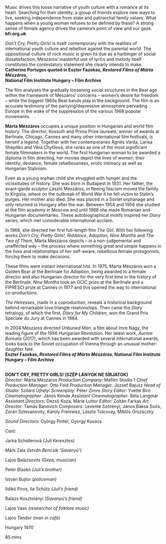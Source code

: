 Music drives this loose narrative of youth culture with a romance at its heart. Searching for their identity, a group of friends explore new ways to live, seeking independence from state and patriarchal family values. What happens when a young woman refuses to be defined by these? A strong sense of female agency drives the camera’s point of view and our gaze.<br>
**bfi.org.uk**

_Don’t Cry, Pretty Girls!_ is itself contemporary with the realities of international youth culture and rebellion against the parental world. The oppositional culture of rock music is given its due as a harbinger of social dissatisfaction; Mészáros’ masterful use of lyrics and melody itself constitutes the contestatory statement she clearly intends to make.<br>
**Catherine Portuges quoted in Eszter Fazekas, _Restored Films of Márta Mészáros_,  
National Film Institute Hungary – Film Archive**

The film analyses the gradually loosening social structures in the Beat age within the framework of Mészáros’ concerns – women’s desire for freedom – while the biggest 1960s Beat bands play in the background. The film is an accurate testimony of the partying/depressive atmosphere pervading Europe in the wake of the suppression of the various 1968 popular movements.

**Márta Mészáros** occupies a unique position in Hungarian and world film history. The director, Kossuth and Prima Prize laureate, winner of awards at Berlinale, Chicago, Cannes and many other international film festivals, is herself a legend. Together with her contemporaries Agnès Varda, Larisa Shepitko and Věra Chytilová, she ranks as one of the most significant female filmmakers in the world. The first Hungarian woman to be awarded a diploma in film directing, her movies depict the lives of women, their identity, deviance, female rebelliousness, erotic intimacy as well as Hungarian Stalinism.

Even as a young orphan child she struggled with hunger and the vicissitudes of history. She was born in Budapest in 1931. Her father, the avant-garde sculptor László Mészáros, in fleeing fascism moved the family to Kirgizia, where on the outbreak of World War II he fell victim to Stalin’s purges. Her mother also died. She was placed in a Soviet orphanage and only returned to Hungary after the war. Between 1954 and 1956 she studied at the film academy in Moscow and until 1968 she made Romanian and Hungarian documentaries. These autobiographical motifs inspired her _Diary_ series, which met considerable international acclaim.

In 1968, she directed her first full-length film _The Girl_. With her following works _Don’t Cry, Pretty Girls!_, _Riddance_, _Adoption_, _Nine Months_ and _The Two of Them_, Márta Mészáros depicts – in a non-judgemental and unaffected way –  the process where something great and simple happens in the lives and relationships of her self-aware, rebellious female protagonists, forcing them to make decisions.

These films were instant international hits. In 1975, Márta Mészáros won a Golden Bear at the Berlinale for _Adoption_, being awarded to a female director and also Hungarian director for the very first time in the history of the Berlinale. _Nine Months_ took an OCIC prize at the Berlinale and a FIPRESCI prize at Cannes in 1977 and this opened the way to international co-productions.

_The Heiresses_, made in a coproduction, reveals a historical background behind remarkable love triangle relationships. Then came the _Diary_ tetralogy, of which the first, _Diary for My Children_, won the Grand Prix Speciale du Jury at Cannes in 1984.

In 2004 Mészáros directed _Unburied Man_, a film about Imre Nagy, the leading figure of the 1956 Hungarian Revolution. Her latest work, _Aurora Borealis_ (2017), which has been awarded with several international awards, looks back to the Soviet occupation of Vienna through an unusual mother-daughter fate.<br>
**Eszter Fazekas, _Restored Films of Márta Mészáros_, National Film Institute Hungary – Film Archive**<br>
<br>

**DON’T CRY, PRETTY GIRLS! (SZÉP LÁNYOK NE SÍRJATOK)**<br>
_Director:_ Márta Mészáros
_Production Company:_ Mafilm Studio 1
_Chief Production Manager:_ Ottó Föld
_Production Manager:_ József Bajusz
_Head of Studio:_ Szilárd Újhelyi
_Screenplay:_ Péter Zimre
_Story Editor:_ Yvette Bíró
_Cinematographer:_ János Kende
_Assistant Cinematographer:_ Béla Langmár
_Assistant Directors:_ Dezső Koza, Mária Luttor
_Editor:_ Zoltán Farkas
_Art Director:_ Tamás Banovich
_Composers:_ Levente Szörényi, János Baksa Soós, Zorán Sztevanovity, Károly Frenreisz, László Tolcsvay, Miklós Orszáczky

_Sound Directors:_ György Pintér, Gyorgy Kovacs

_Cast:_

Jarka Schallerová _(Juli Keresztes)_

Márk Zala (_István Bencsik ‘Savanyú’)_

Lajos Balázsovits _(Géza, musician)_

Petér Blaskó _(Juli’s brother)_

István Bujtor _(policeman)_

Ildikó Piros, Ila Schütz _(Juli’s friend)_

Balázs Kosztolányi _(Savanyú’s friend)_

Lajos Vass _(researcher of folklore music)_

Lajos Tándor _(man in café)_

Hungary 1970

85 mins
<!--stackedit_data:
eyJoaXN0b3J5IjpbMTAxMDY0NjkxNV19
-->